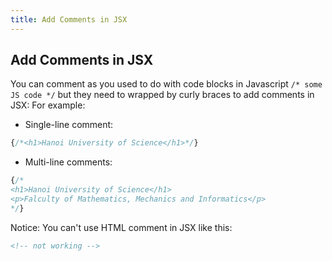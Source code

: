 ```yaml
---
title: Add Comments in JSX
---
```

## Add Comments in JSX
You can comment as you used to do with code blocks in Javascript `/* some JS code */` but they need to wrapped by curly braces to add comments in JSX:
For example:
* Single-line comment:
```jsx
{/*<h1>Hanoi University of Science</h1>*/}
```

* Multi-line comments:
```jsx
{/*
<h1>Hanoi University of Science</h1>
<p>Falculty of Mathematics, Mechanics and Informatics</p>  
*/}
```

Notice: You can't use HTML comment in JSX like this:
```html
<!-- not working -->
```
